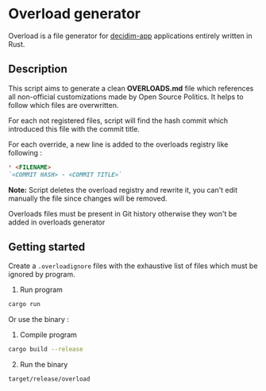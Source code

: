 # Overload generator

Overload is a file generator for [decidim-app](https://github.com/OpenSourcePolitics/decidim-app) applications entirely written in Rust.

## Description

This script aims to generate a clean __OVERLOADS.md__ file which references all non-official customizations made by Open Source Politics. It helps to follow which files are overwritten.

For each not registered files, script will find the hash commit which introduced this file with the commit title.

For each override, a new line is added to the overloads registry like following : 

```markdown
* <FILENAME>
`<COMMIT HASH> - <COMMIT TITLE>`
```

__Note:__ Script deletes the overload registry and rewrite it, you can't edit manually the file since changes will be removed.

Overloads files must be present in Git history otherwise they won't be added in overloads generator

## Getting started

Create a `.overloadignore` files with the exhaustive list of files which must be ignored by program.

1. Run program 
```bash
cargo run
```

Or use the binary : 

1. Compile program
```bash
cargo build --release
```

2. Run the binary
```bash
target/release/overload
```
